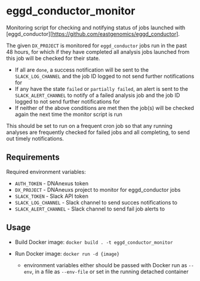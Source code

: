 # eggd_conductor_monitor
Monitoring script for checking and notifying status of jobs launched with [eggd_conductor][https://github.com/eastgenomics/eggd_conductor].

The given `DX_PROJECT` is monitored for `eggd_conductor` jobs run in the past 48 hours, for which if they have completed all analysis jobs launched from this job will be checked for their state.
- If all are `done`, a success notification will be sent to the `SLACK_LOG_CHANNEL` and the job ID logged to not send further notifications for
- If any have the state `failed` or `partially failed`, an alert is sent to the `SLACK_ALERT_CHANNEL` to notify of a failed analysis job and the job ID logged to not send further notifications for
- If neither of the above conditions are met then the job(s) will be checked again the next time the monitor script is run

This should be set to run on a frequent cron job so that any running analyses are frequently checked for failed jobs and all completing, to send out timely notifications.


## Requirements

Required environment variables:
- `AUTH_TOKEN` - DNAnexus token
- `DX_PROJECT` - DNAneuxs project to monitor for eggd_conductor jobs
- `SLACK_TOKEN` - Slack API token
- `SLACK_LOG_CHANNEL` - Slack channel to send succes notifications to
- `SLACK_ALERT_CHANNEL` - Slack channel to send fail job alerts to

## Usage

- Build Docker image: `docker build . -t eggd_conductor_monitor`

- Run Docker image: `docker run -d {image}`
  - environment variables either should be passed with Docker run as `--env`, in a file as `--env-file` or set in the running detached container